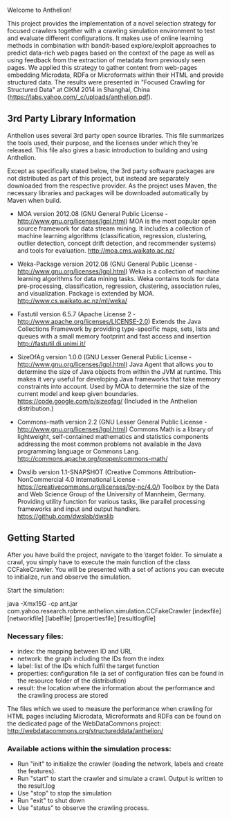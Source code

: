 Welcome to Anthelion!

This project provides the implementation of a novel selection strategy for focused crawlers together with a crawling simulation environment to test and evaluate different configurations. It makes use of online learning methods in combination with bandit-based explore/exploit approaches to predict data-rich web pages based on the context of the page as well as using feedback from the extraction of metadata from previously seen pages.
We applied this strategy to gather content from web-pages embedding Microdata, RDFa or Microformats within their HTML and provide structured data. The results were presented in "Focused Crawling for Structured Data" at CIKM 2014 in Shanghai, China (https://labs.yahoo.com/_c/uploads/anthelion.pdf).

## 3rd Party Library Information

Anthelion uses several 3rd party open source libraries.
This file summarizes the tools used, their purpose, and the licenses under which they're released.
This file also gives a basic introduction to building and using Anthelion.

Except as specifically stated below, the 3rd party software packages are not distributed as part of
this project, but instead are separately downloaded from the respective provider. As the project 
uses Maven, the necessary libraries and packages will be downloaded automatically by Maven when build.

* MOA version 2012.08 (GNU General Public License - http://www.gnu.org/licenses/lgpl.html)
  MOA is the most popular open source framework for data stream mining. It includes a collection of machine learning algorithms (classification, regression, clustering, outlier detection, concept drift detection, and recommender systems) and tools for evaluation. 
  http://moa.cms.waikato.ac.nz/

* Weka-Package version 2012.08 (GNU General Public License - http://www.gnu.org/licenses/lgpl.html)
  Weka is a collection of machine learning algorithms for data mining tasks.  Weka contains tools for data pre-processing, classification, regression, clustering, association rules, and visualization. Package is extended by MOA.
  http://www.cs.waikato.ac.nz/ml/weka/
  
* Fastutil version 6.5.7 (Apache License 2 - http://www.apache.org/licenses/LICENSE-2.0)
  Extends the Java Collections Framework by providing type-specific maps, sets, lists and queues with a small memory footprint and fast access and insertion
  http://fastutil.di.unimi.it/

* SizeOfAg version 1.0.0 (GNU Lesser General Public License - http://www.gnu.org/licenses/lgpl.html)
  Java Agent that allows you to determine the size of Java objects from within the JVM at runtime. This makes it very useful for developing Java frameworks that take memory constraints into account. Used by MOA to determine the size of the current model and keep given boundaries.
  https://code.google.com/p/sizeofag/ (Included in the Anthelion distribution.)
  
* Commons-math version 2.2 (GNU Lesser General Public License - http://www.gnu.org/licenses/lgpl.html)
  Commons Math is a library of lightweight, self-contained mathematics and statistics components addressing the most common problems not available in the Java programming language or Commons Lang.
  http://commons.apache.org/proper/commons-math/

* Dwslib version 1.1-SNAPSHOT (Creative Commons Attribution-NonCommercial 4.0 International License - https://creativecommons.org/licenses/by-nc/4.0/)
  Toolbox by the Data and Web Science Group of the University of Mannheim, Germany. Providing utility function for various tasks, like parallel processing frameworks and input and output handlers. 
  https://github.com/dwslab/dwslib

  
## Getting Started

After you have build the project, navigate to the \target folder. To simulate a crawl, you simply have to execute the main function of the class CCFakeCrawler. 
You will be presented with a set of actions you can execute to initialize, run and observe the simulation.

Start the simulation:

  java -Xmx15G -cp ant.jar com.yahoo.research.robme.anthelion.simulation.CCFakeCrawler [indexfile] [networkfile] [labelfile] [propertiesfile] [resultlogfile]

### Necessary files:

* index: the mapping between ID and URL
* network: the graph including the IDs from the index
* label: list of the IDs which fulfil the target function
* properties: configuration file (a set of configuration files can be found in the resource folder of the distribution)
* result: the location where the information about the performance and the crawling process are stored

The files which we used to measure the performance when crawling for HTML pages including Microdata, Microformats and RDFa can be found on the dedicated page of the WebDataCommons project: http://webdatacommons.org/structureddata/anthelion/

### Available actions within the simulation process:

* Run "init" to initialize the crawler (loading the network, labels and create the features).
* Run "start" to start the crawler and simulate a crawl. Output is written to the result.log
* Use "stop" to stop the simulation
* Run "exit" to shut down 
* Use "status" to observe the crawling process.
